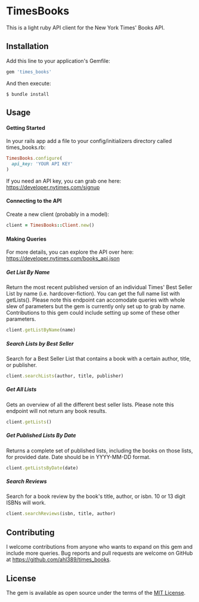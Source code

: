 # TimesBooks

This is a light ruby API client for the New York Times' Books API.



## Installation

Add this line to your application's Gemfile:

```ruby
gem 'times_books'
```

And then execute:

    $ bundle install


## Usage

#### Getting Started
In your rails app add a file to your config/initializers directory called times_books.rb:

```ruby
TimesBooks.configure(
  api_key: 'YOUR API KEY'
)
```

If you need an API key, you can grab one here: https://developer.nytimes.com/signup

#### Connecting to the API

Create a new client (probably in a model):

```ruby
client = TimesBooks::Client.new()
```

#### Making Queries

For more details, you can explore the API over here: https://developer.nytimes.com/books_api.json

##### Get List By Name

Return the most recent published version of an individual Times' Best Seller List by name (i.e. hardcover-fiction).  You can get the full name list with getLists().  Please note this endpoint can accomodate queries with whole slew of parameters but the gem is currently only set up to grab by name. Contributions to this gem could include setting up some of these other parameters.

```ruby
client.getListByName(name)
```

##### Search Lists by Best Seller

Search for a Best Seller List that contains a book with a certain author, title, or publisher.

```ruby
client.searchLists(author, title, publisher)
```

##### Get All Lists

Gets an overview of all the different best seller lists.  Please note this endpoint will not return any book results.

```ruby
client.getLists()
```

##### Get Published Lists By Date

Returns a complete set of published lists, including the books on those lists, for provided date.  Date should be in YYYY-MM-DD format.


```ruby
client.getListsByDate(date)
```

##### Search Reviews

Search for a book review by the book's title, author, or isbn.  10 or 13 digit ISBNs will work.

```ruby
client.searchReviews(isbn, title, author)
```


## Contributing

I welcome contributions from anyone who wants to expand on this gem and include more queries.  Bug reports and pull requests are welcome on GitHub at https://github.com/ahl389/times_books.

## License

The gem is available as open source under the terms of the [MIT License](http://opensource.org/licenses/MIT).
